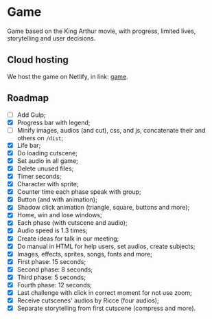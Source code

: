 # Game
Game based on the King Arthur movie, with progress, limited lives, storytelling and user decisions.

## Cloud hosting
We host the game on Netlify, in link: [game](https://em-busca-da-coroa.netlify.app).

## Roadmap
- [ ] Add Gulp;
- [X] Progress bar with legend;
- [ ] Minify images, audios (and cut), css, and js, concatenate their and others on `/dist`;
- [X] Life bar;
- [X] Do loading cutscene;
- [X] Set audio in all game;
- [X] Delete unused files;
- [X] Timer seconds;
- [X] Character with sprite;
- [X] Counter time each phase speak with group;
- [X] Button (and with animation);
- [X] Shadow click animation (triangle, square, buttons and more);
- [X] Home, win and lose windows;
- [X] Each phase (with cutscene and audio);
- [X] Audio speed is 1.3 times;
- [X] Create ideas for talk in our meeting;
- [X] Do manual in HTML for help users, set audios, create subjects;
- [X] Images, effects, sprites, songs, fonts and more;
- [X] First phase: 15 seconds;
- [X] Second phase: 8 seconds;
- [X] Third phase: 5 seconds;
- [X] Fourth phase: 12 seconds;
- [X] Last challenge with click in correct moment for not use zoom;
- [X] Receive cutscenes' audios by Ricce (four audios);
- [X] Separate storytelling from first cutscene (compress and more).
